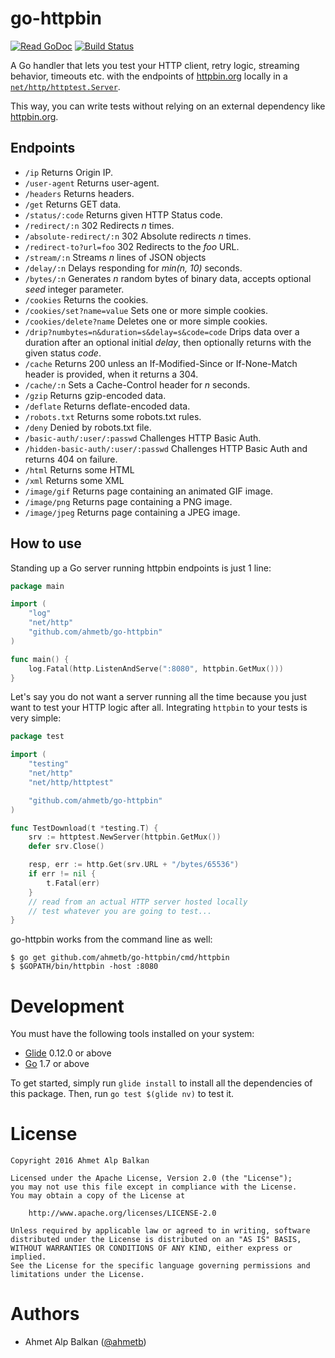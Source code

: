 # go-httpbin

[![Read GoDoc](https://godoc.org/github.com/ahmetb/go-httpbin?status.svg)](https://godoc.org/github.com/ahmetb/go-httpbin)
[![Build Status](https://travis-ci.org/ahmetb/go-httpbin.svg?branch=master)](https://travis-ci.org/ahmetb/go-httpbin)

A Go handler that lets you test your HTTP client, retry logic, streaming behavior, timeouts etc.
with the endpoints of [httpbin.org][ht] locally in a [`net/http/httptest.Server`][hts].

This way, you can write tests without relying on an external dependency like [httpbin.org][ht].

## Endpoints

- `/ip` Returns Origin IP.
- `/user-agent` Returns user-agent.
- `/headers` Returns headers.
- `/get` Returns GET data.
- `/status/:code` Returns given HTTP Status code.
- `/redirect/:n` 302 Redirects _n_ times.
- `/absolute-redirect/:n` 302 Absolute redirects _n_ times.
- `/redirect-to?url=foo` 302 Redirects to the _foo_ URL.
- `/stream/:n` Streams _n_ lines of JSON objects
- `/delay/:n` Delays responding for _min(n, 10)_ seconds.
- `/bytes/:n` Generates _n_ random bytes of binary data, accepts optional _seed_ integer parameter.
- `/cookies` Returns the cookies.
- `/cookies/set?name=value` Sets one or more simple cookies.
- `/cookies/delete?name` Deletes one or more simple cookies.
- `/drip?numbytes=n&duration=s&delay=s&code=code` Drips data over a duration after
  an optional initial _delay_, then optionally returns with the given status _code_.
- `/cache` Returns 200 unless an If-Modified-Since or If-None-Match header is provided, when it returns a 304.
- `/cache/:n` Sets a Cache-Control header for _n_ seconds.
- `/gzip` Returns gzip-encoded data.
- `/deflate` Returns deflate-encoded data.
- `/robots.txt` Returns some robots.txt rules.
- `/deny` Denied by robots.txt file.
- `/basic-auth/:user/:passwd` Challenges HTTP Basic Auth.
- `/hidden-basic-auth/:user/:passwd` Challenges HTTP Basic Auth and returns 404 on failure.
- `/html` Returns some HTML
- `/xml` Returns some XML
- `/image/gif` Returns page containing an animated GIF image.
- `/image/png` Returns page containing a PNG image.
- `/image/jpeg` Returns page containing a JPEG image.



## How to use

Standing up a Go server running httpbin endpoints is just 1 line:

```go
package main

import (
    "log"
    "net/http"
    "github.com/ahmetb/go-httpbin"
)

func main() {
	log.Fatal(http.ListenAndServe(":8080", httpbin.GetMux()))
}
```

Let's say you do not want a server running all the time because you just want to
test your HTTP logic after all. Integrating `httpbin` to your tests is very simple:

```go
package test

import (
    "testing"
    "net/http"
    "net/http/httptest"

    "github.com/ahmetb/go-httpbin"
)

func TestDownload(t *testing.T) {
    srv := httptest.NewServer(httpbin.GetMux())
    defer srv.Close()

    resp, err := http.Get(srv.URL + "/bytes/65536")
    if err != nil {
        t.Fatal(err)
    }
    // read from an actual HTTP server hosted locally
    // test whatever you are going to test...
}
```

go-httpbin works from the command line as well:

```
$ go get github.com/ahmetb/go-httpbin/cmd/httpbin
$ $GOPATH/bin/httpbin -host :8080
```

# Development

You must have the following tools installed on your system:

- [Glide](https://github.com/Masterminds/glide) 0.12.0 or above
- [Go](https://golang.org/) 1.7 or above

To get started, simply run `glide install` to install all the dependencies of this package.
Then, run `go test $(glide nv)` to test it.

# License

```
Copyright 2016 Ahmet Alp Balkan

Licensed under the Apache License, Version 2.0 (the "License");
you may not use this file except in compliance with the License.
You may obtain a copy of the License at

    http://www.apache.org/licenses/LICENSE-2.0

Unless required by applicable law or agreed to in writing, software
distributed under the License is distributed on an "AS IS" BASIS,
WITHOUT WARRANTIES OR CONDITIONS OF ANY KIND, either express or implied.
See the License for the specific language governing permissions and
limitations under the License.
```

# Authors

- Ahmet Alp Balkan ([@ahmetb][tw])

[ht]: https://httpbin.org/
[hts]: https://godoc.org/net/http/httptest#Server
[tw]: https://twitter.com/ahmetalpbalkan
